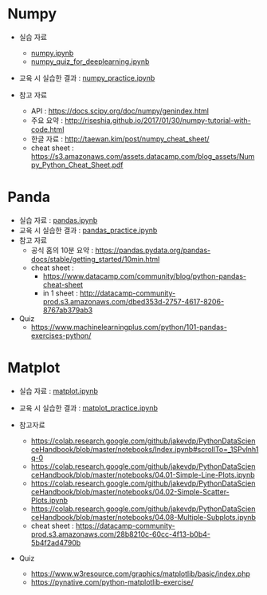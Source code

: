 # Numpy

- 실습 자료
    - [numpy.ipynb](numpy.ipynb)
    - [numpy_quiz_for_deeplearning.ipynb](numpy_quiz_for_deeplearning.ipynb)

- 교육 시 실습한 결과 : [numpy_practice.ipynb](numpy_practice.ipynb)
- 참고 자료
    - API : https://docs.scipy.org/doc/numpy/genindex.html
    - 주요 요약 : http://riseshia.github.io/2017/01/30/numpy-tutorial-with-code.html
    - 한글 자료 : http://taewan.kim/post/numpy_cheat_sheet/
    - cheat sheet : https://s3.amazonaws.com/assets.datacamp.com/blog_assets/Numpy_Python_Cheat_Sheet.pdf



# Panda

- 실습 자료 : [pandas.ipynb](pandas.ipynb)
- 교육 시 실습한 결과 : [pandas_practice.ipynb](pandas_practice.ipynb)
- 참고 자료
    - 공식 홈의 10분 요약 : https://pandas.pydata.org/pandas-docs/stable/getting_started/10min.html
    - cheat sheet :
        - https://www.datacamp.com/community/blog/python-pandas-cheat-sheet
        - in 1 sheet : http://datacamp-community-prod.s3.amazonaws.com/dbed353d-2757-4617-8206-8767ab379ab3
- Quiz
    - https://www.machinelearningplus.com/python/101-pandas-exercises-python/


# Matplot

- 실습 자료 : [matplot.ipynb](matplot.ipynb)
- 교육 시 실습한 결과 : [matplot_practice.ipynb](matplot_practice.ipynb)
- 참고자료
    - https://colab.research.google.com/github/jakevdp/PythonDataScienceHandbook/blob/master/notebooks/Index.ipynb#scrollTo=_1SPvlnh1q-0
    - https://colab.research.google.com/github/jakevdp/PythonDataScienceHandbook/blob/master/notebooks/04.01-Simple-Line-Plots.ipynb
    - https://colab.research.google.com/github/jakevdp/PythonDataScienceHandbook/blob/master/notebooks/04.02-Simple-Scatter-Plots.ipynb
    - https://colab.research.google.com/github/jakevdp/PythonDataScienceHandbook/blob/master/notebooks/04.08-Multiple-Subplots.ipynb
    - cheat sheet : https://datacamp-community-prod.s3.amazonaws.com/28b8210c-60cc-4f13-b0b4-5b4f2ad4790b

- Quiz
    - https://www.w3resource.com/graphics/matplotlib/basic/index.php
    - https://pynative.com/python-matplotlib-exercise/

